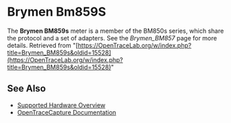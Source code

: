 # Brymen Bm859S
The **Brymen BM859s** meter is a member of the BM850s series, which share the protocol and a set of adapters. See the *Brymen_BM857* page for more details.
Retrieved from "[https://OpenTraceLab.org/w/index.php?title=Brymen_BM859s&oldid=15528](https://OpenTraceLab.org/w/index.php?title=Brymen_BM859s&oldid=15528)"
## See Also
- [Supported Hardware Overview](../supported-hardware.md)
- [OpenTraceCapture Documentation](../../opentracecapture/overview.md)
